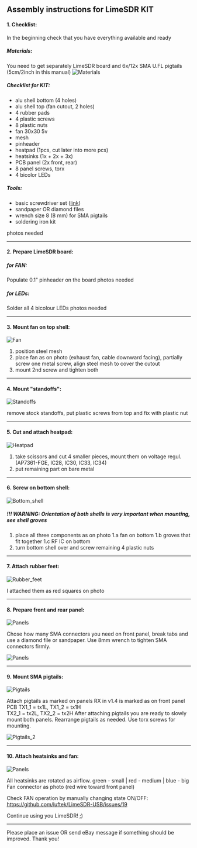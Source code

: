 ## Assembly instructions for LimeSDR KIT
#### 1. Checklist:
In the beginning check that you have everything available and ready
##### Materials:
You need to get separately LimeSDR board and 6x/12x SMA U.FL pigtails (5cm/2inch in this manual)
![Materials](./photos/instructions/1.jpg)

##### Checklist for KIT:
- alu shell bottom (4 holes)
- alu shell top (fan cutout, 2 holes)
- 4 rubber pads
- 4 plastic screws
- 8 plastic nuts
- fan 30x30 5v
- mesh
- pinheader
- heatpad (1pcs, cut later into more pcs)
- heatsinks (1x + 2x + 3x)
- PCB panel (2x front, rear)
- 8 panel screws, torx
- 4 bicolor LEDs

##### Tools:
- basic screwdriver set ([link]( https://www.ebay.com/sch/i.html?_nkw=31+in+1+screwdriver))
- sandpaper OR diamond files
- wrench size 8 (8 mm) for SMA pigtails
- soldering iron kit

photos needed
___
#### 2. Prepare LimeSDR board:
##### for FAN:
Populate 0.1" pinheader on the board
photos needed
##### for LEDs:
Solder all 4 bicolour LEDs
photos needed
___
#### 3. Mount fan on top shell:
![Fan](./photos/instructions/2.jpg)

1. position steel mesh
2. place fan as on photo (exhaust fan, cable downward facing), partially screw one metal screw, align steel mesh to cover the cutout
3. mount 2nd screw and tighten both
___
#### 4. Mount "standoffs":
![Standoffs](./photos/instructions/3.jpg)

remove stock standoffs, put plastic screws from top and fix with plastic nut
___
#### 5. Cut and attach heatpad:
![Heatpad](./photos/instructions/4.jpg)

1. take scissors and cut 4 smaller pieces, mount them on voltage regul. (AP7361-FGE, IC28, IC30, IC33, IC34)
2. put remaining part on bare metal
___
#### 6. Screw on bottom shell:
![Bottom_shell](./photos/instructions/5.jpg)

##### !!! WARNING: Orientation of both shells is very important when mounting, see shell groves
1. place all three components as on photo
1.a fan on bottom
1.b groves that fit together
1.c RF IC on bottom
2. turn bottom shell over and screw remaining 4 plastic nuts
___
#### 7. Attach rubber feet:
![Rubber_feet](./photos/instructions/6.jpg)

I attached them as red squares on photo
___
#### 8. Prepare front and rear panel:
![Panels](./photos/instructions/7.jpg)

Chose how many SMA connectors you need on front panel, break tabs and use a diamond file or sandpaper. Use 8mm wrench to tighten SMA connectors firmly.

![Panels](./photos/instructions/8.jpg)

___
#### 9. Mount SMA pigtails:
![Pigtails](./photos/instructions/9.jpg)

Attach pigtails as marked on panels
RX in v1.4 is marked as on front panel PCB
TX1_1 = tx1L, TX1_2 = tx1H  
TX2_1 = tx2L, TX2_2 = tx2H 
After attaching pigtails you are ready to slowly mount both panels. Rearrange pigtails as needed. Use torx screws for mounting.

![Pigtails_2](./photos/instructions/10.jpg)
___
#### 10. Attach heatsinks and fan:
![Panels](./photos/instructions/11.jpg)

All heatsinks are rotated as airflow.
green - small | red - medium | blue - big
Fan connector as photo (red wire toward front panel)

Check FAN operation by manually changing state ON/OFF: https://github.com/luftek/LimeSDR-USB/issues/19

Continue using you LimeSDR! ;)
___
Please place an issue OR send eBay message if something should be improved. Thank you!


